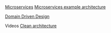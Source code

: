 [Microservices](https://learn.microsoft.com/en-us/azure/architecture/guide/architecture-styles/microservices)
[Microservices example architecture](https://microservices.io/i/Microservice_Architecture.png)

[Domain Driven Design](https://en.wikipedia.org/wiki/Domain-driven_design)

Videos
[Clean architecture](https://www.youtube.com/watch?v=TQdLgzVk2T8&ab_channel=MilanJovanovi%C4%87)
